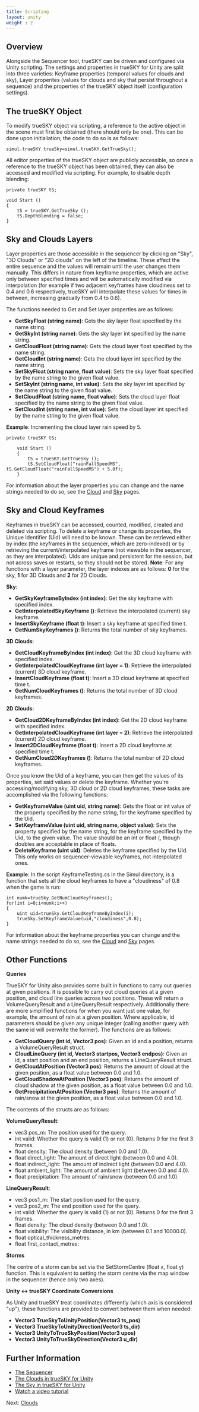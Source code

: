 ```yaml
---
title: Scripting
layout: unity
weight : 2
---
```


Overview
--------

Alongside the Sequencer tool, trueSKY can be driven and configured via Unity scripting. The settings and properties in trueSKY for Unity are split into three varieties: Keyframe properties (temporal values for clouds and sky), Layer properites (values for clouds and sky that persist throughout a sequence) and the properties of the trueSKY object itself (configuration settings).


The trueSKY Object
--------

To modify trueSKY object via scripting, a reference to the active object in the scene must first be obtained (there should only be one). This can be done upon initialiation; the code to do so is as follows:

	simul.trueSKY trueSky=simul.trueSKY.GetTrueSky();

All editor properties of the trueSKY object are publicly accessible, so once a reference to the trueSKY object has been obtained, they can also be accessed and modified via scripting. For example, to disable depth blending:

	private trueSKY tS;  
 
	void Start () 
	{
		tS = trueSKY.GetTrueSky (); 
		tS.DepthBlending = false;
	}


Sky and Clouds Layers
--------

Layer properties are those accessible in the sequencer by clicking on "Sky", "3D Clouds" or "2D clouds" on the left of the timeline. These affect the entire sequence and the values will remain until the user changes them manually. This differs in nature from keyframe properties, which are active only between specified times and will be automatically modified via interpolation (for example if two adjacent keyframes have cloudiness set to 0.4 and 0.6 respectively, trueSKY will interpolate these values for times in between, increasing gradually from 0.4 to 0.6). 

The functions needed to Get and Set layer properties are as follows:

* **GetSkyFloat (string name)**: Gets the sky layer float specified by the name string.
* **GetSkyInt (string name)**: Gets the sky layer int specified by the name string.
* **GetCloudFloat (string name)**: Gets the cloud layer float specified by the name string.
* **GetCloudInt (string name)**: Gets the cloud layer int specified by the name string.
* **SetSkyFloat  (string name, float value)**: Sets the sky layer float specified by the name string to the given float value.
* **SetSkyInt  (string name, int value)**: Sets the sky layer int specified by the name string to the given float value.
* **SetCloudFloat  (string name, float value)**: Sets the cloud layer float specified by the name string to the given float value.
* **SetCloudInt  (string name, int value)**: Sets the cloud layer int specified by the name string to the given float value.


**Example**: Incrementing the cloud layer rain speed by 5.

	private trueSKY tS;  
 
		void Start () 
		{
			tS = trueSKY.GetTrueSky (); 
			tS.SetCloudFloat("rainFallSpeedMS", tS.GetCloudFloat("rainFallSpeedMS") + 5.0f);  
		}


For information about the layer properties you can change and the name strings needed to do so, see the [Cloud](http://docs.simul.co/unity/Clouds.html) and [Sky](http://docs.simul.co/unity/Sky.html) pages.


Sky and Cloud Keyframes
--------

Keyframes in trueSKY can be accessed, counted, modified, created and deleted via scripting. To delete a keyframe or change its properties, the Unique Identifier (Uid) will need to be known. These can be retrieved either by index (the keyframes in the sequencer, which are zero-indexed) or by retrieving the current/interpolated keyframe (not viewable in the sequencer, as they are interpolated). Uids are unique and persistent for the session, but not across saves or restarts, so they should not be stored. **Note**: For any functions with a layer parameter, the layer indexes are as follows: **0** for the sky, **1** for 3D Clouds and **2** for 2D Clouds.

**Sky**:

* **GetSkyKeyframeByIndex (int index)**: Get the sky keyframe with specified index.
* **GetInterpolatedSkyKeyframe ()**: Retrieve the interpolated (current) sky keyframe.
* **InsertSkyKeyframe (float t)**: Insert a sky keyframe at specified time t.
* **GetNumSkyKeyframes ()**: Returns the total number of sky keyframes.

**3D Clouds**:

* **GetCloudKeyframeByIndex (int index)**: Get the 3D cloud keyframe with specified index.
* **GetInterpolatedCloudKeyframe (int layer = 1)**: Retrieve the interpolated (current) 3D cloud keyframe.
* **InsertCloudKeyframe (float t)**: Insert a 3D cloud keyframe at specified time t.
* **GetNumCloudKeyframes ()**: Returns the total number of 3D cloud keyframes.

**2D Clouds**:

* **GetCloud2DKeyframeByIndex (int index)**: Get the 2D cloud keyframe with specified index.
* **GetInterpolatedCloudKeyframe (int layer = 2)**: Retrieve the interpolated (current) 2D cloud keyframe.
* **Insert2DCloudKeyframe (float t)**: Insert a 2D cloud keyframe at specified time t.
* **GetNumCloud2DKeyframes ()**: Returns the total number of 2D cloud keyframes.


Once you know the Uid of a keyframe, you can then get the values of its properties, set said values or delete the keyframe. Whether you're accessing/modifying sky, 3D cloud or 2D cloud keyframes, these tasks are accomplished via the following functions: 

* **GetKeyframeValue (uint uid, string name)**: Gets the float or int value of the property specified by the name string, for the keyframe specified by the Uid.
* **SetKeyframeValue (uint uid, string name, object value)**: Sets the property specified by the name string, for the keyframe specified by the Uid, to the given value. The value should be an int or float (, though doubles are acceptable in place of floats.
* **DeleteKeyframe (uint uid)**: Deletes the keyframe specified by the Uid. This only works on sequencer-viewable keyframes, not interpolated ones.

**Example**: In the script KeyframeTesting.cs in the Simul directory, is a function that sets all the cloud keyframes to have a "cloudiness" of 0.8 when the game is run:

	int numk=trueSky.GetNumCloudKeyframes();
	for(int i=0;i<numk;i++)
	{
		uint uid=trueSky.GetCloudKeyframeByIndex(i);
		trueSky.SetKeyframeValue(uid,"cloudiness",0.8);
	}

For information about the keyframe properties you can change and the name strings needed to do so, see the [Cloud](http://docs.simul.co/unity/Clouds.html) and [Sky](http://docs.simul.co/unity/Sky.html) pages.



Other Functions
---------------
 
**Queries**

TrueSKY for Unity also provides some built in functions to carry out queries at given positions. It is possible to carry out cloud queries at a given position, and cloud line queries across two positions. These will return a VolumeQueryResult and a LineQueryResult respectively. Additionally there are more simplified functions for when you want just one value, for example, the amount of rain at a given position. Where applicable, id parameters should be given any unique integer (calling another query with the same id will overwrite the former). The functions are as follows:


* **GetCloudQuery (int id, Vector3 pos)**: Given an id and a position, returns a VolumeQueryResult struct.
* **CloudLineQuery (int id, Vector3 startpos, Vector3 endpos)**: Given an id, a start position and an end position, returns a LineQueryResult struct.
* **GetCloudAtPosition (Vector3 pos)**: Returns the amount of cloud at the given position, as a float value between 0.0 and 1.0.
* **GetCloudShadowAtPosition (Vector3 pos)**: Returns the amount of cloud shadow at the given position, as a float value between 0.0 and 1.0.
* **GetPrecipitationAtPosition (Vector3 pos)**: Returns the amount of rain/snow at the given position, as a float value between 0.0 and 1.0.


The contents of the structs are as follows:

**VolumeQueryResult**:
	
* vec3 pos_m: The position used for the query.
* int valid: Whether the query is valid (1) or not (0). Returns 0 for the first 3 frames.
* float density: The cloud density (between 0.0 and 1.0).
* float direct_light: The amount of direct light (between 0.0 and 4.0).
* float indirect_light: The amount of indirect light (between 0.0 and 4.0).
* float ambient_light: The amount of ambient light (between 0.0 and 4.0).
* float precipitation: The amount of rain/snow (between 0.0 and 1.0).

**LineQueryResult**:

* vec3 pos1_m: The start position used for the query.
* vec3 pos2_m: The end position used for the query.
* int valid: Whether the query is valid (1) or not (0). Returns 0 for the first 3 frames.
* float density: The cloud density (between 0.0 and 1.0).
* float visibility: The visibility distance, in km (between 0.1 and 10000.0).
* float optical_thickness_metres:  
* float first_contact_metres:  


**Storms**

The centre of a storm can be set via the SetStormCentre (float x, float y) function. This is equivalent to setting the storm centre via the map window in the sequencer (hence only two axes).


**Unity <-> trueSKY Coordinate Conversions**

As Unity and trueSKY treat coordinates differently (which axis is considered "up"), these functions are provided to convert between them when needed: 

* **Vector3 TrueSkyToUnityPosition(Vector3 ts_pos)**
* **Vector3 TrueSkyToUnityDirection(Vector3 ts_dir)**
* **Vector3 UnityToTrueSkyPosition(Vector3 upos)** 
* **Vector3 UnityToTrueSkyDirection(Vector3 u_dir)**


Further Information
--------------
 
* [The Sequencer](http://docs.simul.co/reference/man_8_sequencer.html)   
* [The Clouds in trueSKY for Unity](http://docs.simul.co/unity/Clouds.html)
* [The Sky in trueSKY for Unity](http://docs.simul.co/unity/Sky.html)
* [Watch a video tutorial](https://www.youtube.com/watch?v=Eljf5CjZ4vc)




Next: <a href="/unity/Clouds">Clouds</a>
